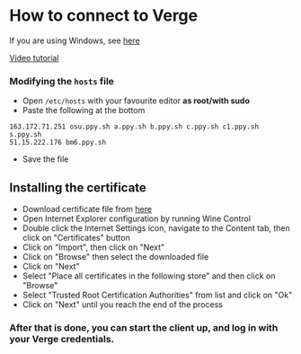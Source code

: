 # How to connect to Verge

If you are using Windows, see [here](/index/faq/connecting-windows.md)

[Video tutorial](https://youtu.be/CoPyJt2QTHc)

### Modifying the `hosts` file

- Open `/etc/hosts` with your favourite editor **as root/with sudo**
- Paste the following at the bottom

```
163.172.71.251 osu.ppy.sh a.ppy.sh b.ppy.sh c.ppy.sh c1.ppy.sh s.ppy.sh
51.15.222.176 bm6.ppy.sh
```

- Save the file

## Installing the certificate

- Download certificate file from [here](https://example.com/)
- Open Internet Explorer configuration by running Wine Control
- Double click the Internet Settings icon, navigate to the Content tab, then click on "Certificates" button
- Click on "Import", then click on "Next"
- Click on "Browse" then select the downloaded file
- Click on "Next"
- Select "Place all certificates in the following store" and then click on "Browse"
- Select "Trusted Root Certification Authorities" from list and click on "Ok"
- Click on "Next" until you reach the end of the process

### After that is done, you can start the client up, and log in with your Verge credentials.
